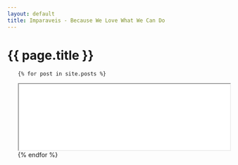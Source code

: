 ```yaml
---
layout: default
title: Imparaveis - Because We Love What We Can Do
---
```

<h1>{{ page.title }}</h1>
<ul class="posts">

	{% for post in site.posts %}
<iframe src="{{ post.url }}" width="100%" class="myIframe" ></iframe>
	{% endfor %}
	<script type="text/javascript" language="javascript">
$('.myIframe').css('height', $(window).height()+'px');
</script>
</ul>
